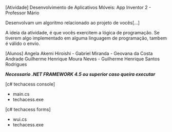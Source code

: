 [Atividade]
Desenvolvimento de Aplicativos Móveis: App Inventor 2 - Professor Mário

Desenvolvam um algoritmo relacionado ao projeto de vocês[...] 

A ideia da atividade, é que vocês exercitem a lógica de programação. 
Se tiverem algo implementado em alguma linguagem de programação, 
tambem é válido o envio.

[Alunos] 
Angela Akemi Hiroishi - Gabriel Miranda - Geovana da Costa Andrade
Guilherme Henrique Moura Neves - Guilherme Henrique Santos Rodrigues

***Necessario .NET FRAMEWORK 4.5 ou superior caso queira executar***

[c# techacess console]
- main.cs
- techacess.exe

[c# techacess forms]
- wui.cs
- techacess.exe



